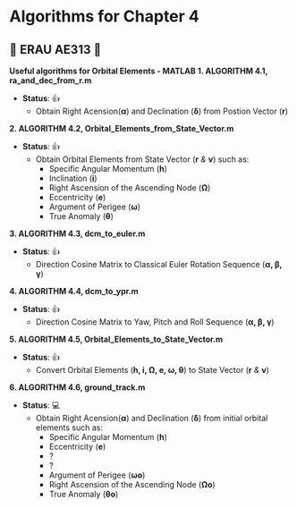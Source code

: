 # Algorithms for Chapter 4

## :space_invader: ERAU AE313 :space_invader:


**Useful algorithms for Orbital Elements - MATLAB**
**1. ALGORITHM 4.1, ra_and_dec_from_r.m**
- **__Status__**: :+1:
  - Obtain Right Acension(**α**) and Declination (**δ**) from Postion Vector (**r**)


**2. ALGORITHM 4.2, Orbital_Elements_from_State_Vector.m**
- **__Status__**: :+1:
  - Obtain Orbital Elements from State Vector (**r** *&* **v**) such as: 
    - Specific Angular Momentum (**h**)
    - Inclination (**i**)               
    - Right Ascension of the Ascending Node (**Ω**)                             
    - Eccentricity (**e**)                             
    - Argument of Perigee (**ω**)                             
    - True Anomaly (**θ**)                             
                                 
**3. ALGORITHM 4.3, dcm_to_euler.m**
- **__Status__**: :+1:
  - Direction Cosine Matrix to Classical Euler Rotation Sequence (**α, β, γ**)                               

**4. ALGORITHM 4.4, dcm_to_ypr.m**
- **__Status__**:  :+1:
  - Direction Cosine Matrix to Yaw, Pitch and Roll Sequence (**α, β, γ**)

**5. ALGORITHM 4.5, Orbital_Elements_to_State_Vector.m**
- **__Status__**:  :+1:
  - Convert Orbital Elements (**h, i, Ω, e, ω, θ**) to State Vector (**r** *&* **v**)

**6. ALGORITHM 4.6, ground_track.m**
- **__Status__**:  :computer:
  - Obtain Right Acension(**α**) and Declination (**δ**) from initial orbital elements such as:
    - Specific Angular Momentum (**h**)
    - Eccentricity (**e**)
    - ?
    - ?
    - Argument of Perigee (**ωo**)  
    - Right Ascension of the Ascending Node (**Ωo**)  
    - True Anomaly (**θo**) 
